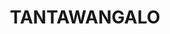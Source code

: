 ---
facts:
- Tantawangalo is a small rural locality in the Bega Valley Shire of New South Wales,
  Australia.
- It is situated near the Victorian border, approximately 10 kilometres south of Candelo
  and 30 kilometres west of Merimbula.
- The name Tantawangalo is believed to be derived from an Aboriginal word meaning
  'meeting of the waters'.
- The area was traditionally inhabited by the Thawa people.
- The Tantawangalo Creek flows through the locality and joins the Genoa River.
- The region is known for its natural beauty, including forests, rivers, and rolling
  hills.
- Tantawangalo was once a bustling gold mining town in the late 19th century.
- The historic Tantawangalo Public School, established in 1881, still serves the community.
- The area is popular for outdoor recreational activities such as fishing, camping,
  and bushwalking.
- The Tantawangalo Gold Rush, while short-lived, had a significant impact on the area's
  development.
historical_events:
- Tantawangalo Gold Rush (late 19th century)
lastmod: '2025-04-08T12:32:16+00:00'
latitude: -36.737758
layout: suburb
longitude: 149.699222
notable_people: []
postcode: '2550'
state: NSW
title: TANTAWANGALO
tourist_locations:
- name: Tantawangalo National Park
url: /nsw/tantawangalo/
---